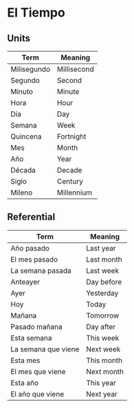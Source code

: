 # El Tiempo

## Units

| Term | Meaning |
| --- | --- |
| Milisegundo | Millisecond |
| Segundo | Second |
| Minuto | Minute |
| Hora | Hour |
| Día | Day |
| Semana | Week |
| Quincena | Fortnight |
| Mes | Month |
| Año | Year |
| Década | Decade |
| Siglo | Century |
| Mileno | Millennium |

## Referential

| Term | Meaning |
| --- | --- |
| Año pasado | Last year |
| El mes pasado | Last month |
| La semana pasada | Last week |
| Anteayer | Day before |
| Ayer | Yesterday |
| Hoy | Today |
| Mañana | Tomorrow |
| Pasado mañana | Day after |
| Esta semana | This week |
| La semana que viene | Next week |
| Esta mes | This month |
| El mes que viene | Next month |
| Esta año | This year |
| El año que viene | Next year |

